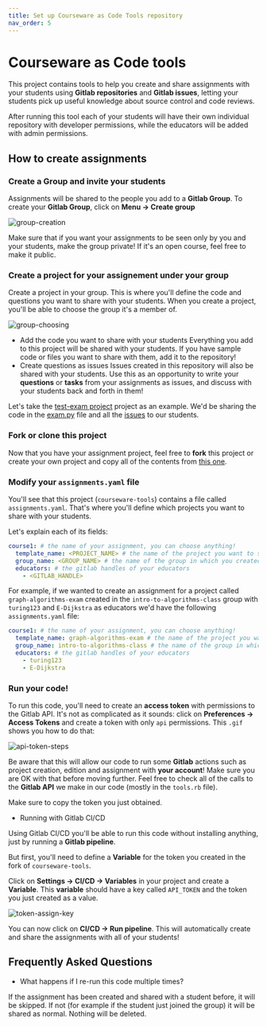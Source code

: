 ```yaml
---
title: Set up Courseware as Code Tools repository
nav_order: 5
---
```

# Courseware as Code tools

This project contains tools to help you create and share assignments with your students using **Gitlab repositories** and **Gitlab issues**, letting your students pick up useful knowledge about source control and code reviews.

After running this tool each of your students will have their own individual repository with developer permissions, while the educators will be added with admin permissions.

## How to create assignments

### Create a Group and invite your students

Assignments will be shared to the people you add to a **Gitlab Group**.
To create your **Gitlab Group**, click on **Menu -> Create group**

![group-creation](https://i.imgur.com/nujGwo7.png)

Make sure that if you want your assignments to be seen only by you and your students, make the group private!
If it's an open course, feel free to make it public. 

### Create a project for your assignement under your group

Create a project in your group. This is where you'll define the code and questions you want to share with your students. When you create a project, you'll be able to choose the group it's a member of.

![group-choosing](https://i.imgur.com/Nhh9bne.png)

- Add the code you want to share with your students
  Everything you add to this project will be shared with your students.
  If you have sample code or files you want to share with them, add it to the repository!
- Create questions as issues
  Issues created in this repository will also be shared with your students. Use this as an opportunity to write your **questions** or **tasks** from your assignments as issues, and discuss with your students back and forth in them!

Let's take the [test-exam project](https://gitlab.com/courseware-as-code/test-exam) project as an example. We'd be sharing the code in the [exam.py](https://gitlab.com/courseware-as-code/test-exam/-/blob/main/exam.py) file and all the [issues](https://gitlab.com/courseware-as-code/test-exam/-/issues) to our students.
    
### Fork or clone this project

Now that you have your assignment project, feel free to **fork** this project or create your own project and copy all of the contents from [this one](https://gitlab.com/courseware-as-code/courseware-tools).

### Modify your `assignments.yaml` file

You'll see that this project (`courseware-tools`) contains a file called `assignments.yaml`.
That's where you'll define which projects you want to share with your students.

Let's explain each of its fields:
```yaml
course1: # the name of your assignment, you can choose anything!
  template_name: <PROJECT_NAME> # the name of the project you want to share with your students
  group_name: <GROUP_NAME> # the name of the group in which you created your assignments
  educators: # the gitlab handles of your educators
    - <GITLAB_HANDLE>
```

For example, if we wanted to create an assignment for a project called `graph-algorithms-exam` created in the `intro-to-algorithms-class` group with `turing123` and `E-Dijkstra` as educators we'd have the following `assignments.yaml` file:

```yaml
course1: # the name of your assignment, you can choose anything!
  template_name: graph-algorithms-exam # the name of the project you want to share with your students
  group_name: intro-to-algorithms-class # the name of the group in which you created your assignments
  educators: # the gitlab handles of your educators
    - turing123
    - E-Dijkstra
```

### Run your code!

To run this code, you'll need to create an **access token** with permissions to the Gitlab API.
It's not as complicated as it sounds: click on **Preferences -> Access Tokens** and create a token with only `api` permissions.
This `.gif` shows you how to do that:

![api-token-steps](https://i.imgur.com/x9pvr97.gif)

Be aware that this will allow our code to run some **Gitlab** actions such as project creation, edition and assignment with **your account**!
Make sure you are OK with that before moving further.
Feel free to check all of the calls to the **Gitlab API** we make in our code (mostly in the `tools.rb` file).

Make sure to copy the token you just obtained.

- Running with Gitlab CI/CD

Using Gitlab CI/CD you'll be able to run this code without installing anything, just by running a **Gitlab pipeline**.

But first, you'll need to define a **Variable** for the token you created in the fork of `courseware-tools`.

Click on **Settings -> CI/CD -> Variables** in your project and create a **Variable**. This **variable** should have a key called `API_TOKEN` and the token you just created as a value.

![token-assign-key](https://i.imgur.com/RnudAdi.gif)

You can now click on **CI/CD -> Run pipeline**.
This will automatically create and share the assignments with all of your students!

## Frequently Asked Questions

- What happens if I re-run this code multiple times?

If the assignment has been created and shared with a student before, it will be skipped.
If not (for example if the student just joined the group) it will be shared as normal.
Nothing will be deleted.